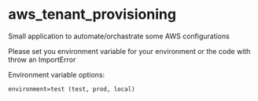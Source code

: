 # aws_tenant_provisioning
Small application to automate/orchastrate some AWS configurations

Please set you environment variable for your environment or the code with throw an ImportError 

Environment variable options:

    environment=test (test, prod, local)
